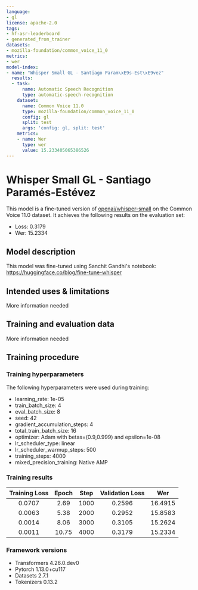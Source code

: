 ```yaml
---
language:
- gl
license: apache-2.0
tags:
- hf-asr-leaderboard
- generated_from_trainer
datasets:
- mozilla-foundation/common_voice_11_0
metrics:
- wer
model-index:
- name: "Whisper Small GL - Santiago Param\xE9s-Est\xE9vez"
  results:
  - task:
      name: Automatic Speech Recognition
      type: automatic-speech-recognition
    dataset:
      name: Common Voice 11.0
      type: mozilla-foundation/common_voice_11_0
      config: gl
      split: test
      args: 'config: gl, split: test'
    metrics:
    - name: Wer
      type: wer
      value: 15.233405065386526
---
```


<!-- This model card has been generated automatically according to the information the Trainer had access to. You
should probably proofread and complete it, then remove this comment. -->

# Whisper Small GL - Santiago Paramés-Estévez

This model is a fine-tuned version of [openai/whisper-small](https://huggingface.co/openai/whisper-small) on the Common Voice 11.0 dataset.
It achieves the following results on the evaluation set:
- Loss: 0.3179
- Wer: 15.2334

## Model description

This model was fine-tuned using Sanchit Gandhi's notebook: https://huggingface.co/blog/fine-tune-whisper

## Intended uses & limitations

More information needed

## Training and evaluation data

More information needed

## Training procedure

### Training hyperparameters

The following hyperparameters were used during training:
- learning_rate: 1e-05
- train_batch_size: 4
- eval_batch_size: 8
- seed: 42
- gradient_accumulation_steps: 4
- total_train_batch_size: 16
- optimizer: Adam with betas=(0.9,0.999) and epsilon=1e-08
- lr_scheduler_type: linear
- lr_scheduler_warmup_steps: 500
- training_steps: 4000
- mixed_precision_training: Native AMP

### Training results

| Training Loss | Epoch | Step | Validation Loss | Wer     |
|:-------------:|:-----:|:----:|:---------------:|:-------:|
| 0.0707        | 2.69  | 1000 | 0.2596          | 16.4915 |
| 0.0063        | 5.38  | 2000 | 0.2952          | 15.8583 |
| 0.0014        | 8.06  | 3000 | 0.3105          | 15.2624 |
| 0.0011        | 10.75 | 4000 | 0.3179          | 15.2334 |


### Framework versions

- Transformers 4.26.0.dev0
- Pytorch 1.13.0+cu117
- Datasets 2.7.1
- Tokenizers 0.13.2
